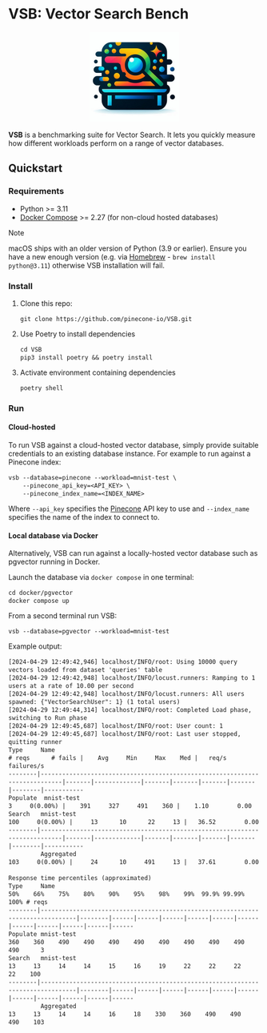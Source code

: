 # VSB: Vector Search Bench

<p align="center" width="100%">
   <img src=docs/images/splash.jpg width="180px"/>
</p>

**VSB** is a benchmarking suite for Vector Search. It lets you quickly measure how 
different workloads perform on a range of vector databases.

## Quickstart

### Requirements
* Python >= 3.11
* [Docker Compose](https://docs.docker.com/compose/) >= 2.27 (for non-cloud hosted databases)

> [!NOTE]
> macOS ships with an older version of Python (3.9 or earlier). Ensure you have
> a new enough version (e.g. via [Homebrew](https://brew.sh) - `brew install
> python@3.11`) otherwise VSB installation will fail.

### Install
1. Clone this repo:
   ```shell
   git clone https://github.com/pinecone-io/VSB.git
   ```
2. Use Poetry to install dependencies
   ```shell
   cd VSB
   pip3 install poetry && poetry install
   ``` 
3. Activate environment containing dependencies
   ```shell
   poetry shell
   ```

### Run

#### Cloud-hosted

To run VSB against a cloud-hosted vector database, simply
provide suitable credentials to an existing database instance. For example
to run against a Pinecone index:
```shell
vsb --database=pinecone --workload=mnist-test \
    --pinecone_api_key=<API_KEY> \
    --pinecone_index_name=<INDEX_NAME>
```
Where `--api_key` specifies the [Pinecone](https://app.pinecone.io) API key to use
and `--index_name` specifies the name of the index to connect to.

#### Local database via Docker

Alternatively, VSB can run against a locally-hosted vector database such as
pgvector running in Docker.

Launch the database via `docker compose` in one terminal:
```shell
cd docker/pgvector
docker compose up
```

From a second terminal run VSB:
```shell
vsb --database=pgvector --workload=mnist-test
```

Example output:
```shell
[2024-04-29 12:49:42,946] localhost/INFO/root: Using 10000 query vectors loaded from dataset 'queries' table
[2024-04-29 12:49:42,948] localhost/INFO/locust.runners: Ramping to 1 users at a rate of 10.00 per second
[2024-04-29 12:49:42,948] localhost/INFO/locust.runners: All users spawned: {"VectorSearchUser": 1} (1 total users)
[2024-04-29 12:49:44,314] localhost/INFO/root: Completed Load phase, switching to Run phase
[2024-04-29 12:49:45,687] localhost/INFO/root: User count: 1
[2024-04-29 12:49:45,687] localhost/INFO/root: Last user stopped, quitting runner
Type     Name                                                                          # reqs      # fails |    Avg     Min     Max    Med |   req/s  failures/s
--------|----------------------------------------------------------------------------|-------|-------------|-------|-------|-------|-------|--------|-----------
Populate  mnist-test                                                                         3     0(0.00%) |    391     327     491    360 |    1.10        0.00
Search   mnist-test                                                                       100     0(0.00%) |     13      10      22     13 |   36.52        0.00
--------|----------------------------------------------------------------------------|-------|-------------|-------|-------|-------|-------|--------|-----------
         Aggregated                                                                       103     0(0.00%) |     24      10     491     13 |   37.61        0.00

Response time percentiles (approximated)
Type     Name                                                                                  50%    66%    75%    80%    90%    95%    98%    99%  99.9% 99.99%   100% # reqs
--------|--------------------------------------------------------------------------------|--------|------|------|------|------|------|------|------|------|------|------|------
Populate mnist-test                                                                            360    360    490    490    490    490    490    490    490    490    490      3
Search   mnist-test                                                                             13     13     14     14     15     16     19     22     22     22     22    100
--------|--------------------------------------------------------------------------------|--------|------|------|------|------|------|------|------|------|------|------|------
         Aggregated                                                                             13     13     14     14     16     18    330    360    490    490    490    103

```
